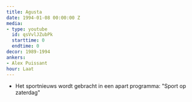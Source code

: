 ```yaml
---
title: Agusta
date: 1994-01-08 00:00:00 Z
media:
- type: youtube
  id: qsVvlJZubPk
  starttime: 0
  endtime: 0
decor: 1989-1994
ankers:
- Alex Puissant
hour: Laat
---
```


* Het sportnieuws wordt gebracht in een apart programma: "Sport op zaterdag"
